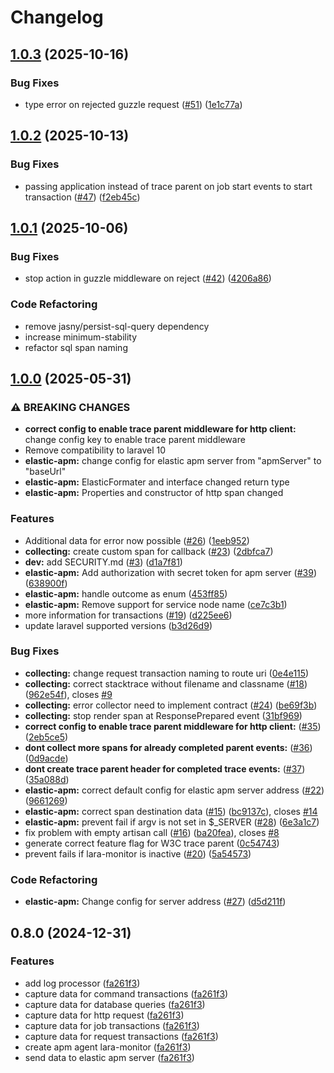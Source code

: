 # Changelog

## [1.0.3](https://github.com/nivseb/lara-monitor/compare/v1.0.2...v1.0.3) (2025-10-16)


### Bug Fixes

* type error on rejected guzzle request ([#51](https://github.com/nivseb/lara-monitor/issues/51)) ([1e1c77a](https://github.com/nivseb/lara-monitor/commit/1e1c77ac1ae227e4144a15f640bd89c54839b1c6))

## [1.0.2](https://github.com/nivseb/lara-monitor/compare/v1.0.1...v1.0.2) (2025-10-13)


### Bug Fixes

* passing application instead of trace parent on job start events to start transaction ([#47](https://github.com/nivseb/lara-monitor/issues/47)) ([f2eb45c](https://github.com/nivseb/lara-monitor/commit/f2eb45ce90ba908d714b6a03888d34adae85526b))

## [1.0.1](https://github.com/nivseb/lara-monitor/compare/v1.0.0...v1.0.1) (2025-10-06)


### Bug Fixes

* stop action in guzzle middleware on reject ([#42](https://github.com/nivseb/lara-monitor/issues/42)) ([4206a86](https://github.com/nivseb/lara-monitor/commit/4206a86a45b7f37c1fe4fada486a81eb2e509ea5))

### Code Refactoring

* remove jasny/persist-sql-query dependency
* increase minimum-stability
* refactor sql span naming

## [1.0.0](https://github.com/nivseb/lara-monitor/compare/v0.8.0...v1.0.0) (2025-05-31)


### ⚠ BREAKING CHANGES

* **correct config to enable trace parent middleware for http client:** change config key to enable trace parent middleware
* Remove compatibility to laravel 10
* **elastic-apm:** change config for elastic apm server from "apmServer" to "baseUrl"
* **elastic-apm:** ElasticFormater and interface changed return type
* **elastic-apm:** Properties and constructor of http span changed

### Features

* Additional data for error now possible ([#26](https://github.com/nivseb/lara-monitor/issues/26)) ([1eeb952](https://github.com/nivseb/lara-monitor/commit/1eeb952d80b6eeb7cebb41617dbd4101e0bc4459))
* **collecting:** create custom span for callback ([#23](https://github.com/nivseb/lara-monitor/issues/23)) ([2dbfca7](https://github.com/nivseb/lara-monitor/commit/2dbfca7a0e8a56e509dd0071a593c8d0c3c9a828))
* **dev:** add SECURITY.md ([#3](https://github.com/nivseb/lara-monitor/issues/3)) ([d1a7f81](https://github.com/nivseb/lara-monitor/commit/d1a7f81c9398c9e28aefa9e3334966253a99463d))
* **elastic-apm:** Add authorization with secret token for apm server ([#39](https://github.com/nivseb/lara-monitor/issues/39)) ([638900f](https://github.com/nivseb/lara-monitor/commit/638900fb0bae618c674dd1bc8486d9871403ed29))
* **elastic-apm:** handle outcome as enum ([453ff85](https://github.com/nivseb/lara-monitor/commit/453ff859a15bddc00c44276bc0c948faf8d4a50f))
* **elastic-apm:** Remove support for service node name ([ce7c3b1](https://github.com/nivseb/lara-monitor/commit/ce7c3b17dfb7f9544fe11ced69f071d816dc1482))
* more information for transactions ([#19](https://github.com/nivseb/lara-monitor/issues/19)) ([d225ee6](https://github.com/nivseb/lara-monitor/commit/d225ee604132e62458ff969a000304acb045aace))
* update laravel supported versions ([b3d26d9](https://github.com/nivseb/lara-monitor/commit/b3d26d98409c2ab162057828192596eb4d805690))


### Bug Fixes

* **collecting:** change request transaction naming to route uri ([0e4e115](https://github.com/nivseb/lara-monitor/commit/0e4e1155f180bdb4fed60db02b24b616b3bbb49c))
* **collecting:** correct stacktrace without filename and classname ([#18](https://github.com/nivseb/lara-monitor/issues/18)) ([962e54f](https://github.com/nivseb/lara-monitor/commit/962e54ffba4b629240876d3cf8c6a5739c86b647)), closes [#9](https://github.com/nivseb/lara-monitor/issues/9)
* **collecting:** error collector need to implement contract ([#24](https://github.com/nivseb/lara-monitor/issues/24)) ([be69f3b](https://github.com/nivseb/lara-monitor/commit/be69f3b876d809bbafd12fdc08a49b8789882b46))
* **collecting:** stop render span at ResponsePrepared event ([31bf969](https://github.com/nivseb/lara-monitor/commit/31bf9690464d2642ccb0081cd2d4ec156a94ffd3))
* **correct config to enable trace parent middleware for http client:** ([#35](https://github.com/nivseb/lara-monitor/issues/35)) ([2eb5ce5](https://github.com/nivseb/lara-monitor/commit/2eb5ce59ca78a8e2d0e9b849df5d384d326df06d))
* **dont collect more spans for already completed parent events:** ([#36](https://github.com/nivseb/lara-monitor/issues/36)) ([0d9acde](https://github.com/nivseb/lara-monitor/commit/0d9acde3af6ec9249a6a9b1669f5fe46299ffe27))
* **dont create trace parent header for completed trace events:** ([#37](https://github.com/nivseb/lara-monitor/issues/37)) ([35a088d](https://github.com/nivseb/lara-monitor/commit/35a088d3f0bac744dd4b1eb5c84968675ba6f7ff))
* **elastic-apm:** correct default config for elastic apm server address ([#22](https://github.com/nivseb/lara-monitor/issues/22)) ([9661269](https://github.com/nivseb/lara-monitor/commit/96612692564109cec19afec0d82c8ca5ae657971))
* **elastic-apm:** correct span destination data ([#15](https://github.com/nivseb/lara-monitor/issues/15)) ([bc9137c](https://github.com/nivseb/lara-monitor/commit/bc9137c22d5e5f7c88b3067782e42e3fbe7a18c4)), closes [#14](https://github.com/nivseb/lara-monitor/issues/14)
* **elastic-apm:** prevent fail if argv is not set in $_SERVER ([#28](https://github.com/nivseb/lara-monitor/issues/28)) ([6e3a1c7](https://github.com/nivseb/lara-monitor/commit/6e3a1c7e99bce24e5d08adfd3cabeea36e85e677))
* fix problem with empty artisan call ([#16](https://github.com/nivseb/lara-monitor/issues/16)) ([ba20fea](https://github.com/nivseb/lara-monitor/commit/ba20feab23475bd650baf44f0e6baf5c97b00d66)), closes [#8](https://github.com/nivseb/lara-monitor/issues/8)
* generate correct feature flag for W3C trace parent ([0c54743](https://github.com/nivseb/lara-monitor/commit/0c547430d2fad81b8bf6a9ba47eefd37d192efba))
* prevent fails if lara-monitor is inactive ([#20](https://github.com/nivseb/lara-monitor/issues/20)) ([5a54573](https://github.com/nivseb/lara-monitor/commit/5a545739e428457f6e8d02b8802e06a720b39e79))


### Code Refactoring

* **elastic-apm:** Change config for server address ([#27](https://github.com/nivseb/lara-monitor/issues/27)) ([d5d211f](https://github.com/nivseb/lara-monitor/commit/d5d211f3390e9607a53245c7db40e9e7a7ae39b0))

## 0.8.0 (2024-12-31)


### Features

* add log processor ([fa261f3](https://github.com/nivseb/lara-monitor/commit/fa261f382c48d8bd2df806b28531a52161714b8c))
* capture data for command transactions ([fa261f3](https://github.com/nivseb/lara-monitor/commit/fa261f382c48d8bd2df806b28531a52161714b8c))
* capture data for database queries ([fa261f3](https://github.com/nivseb/lara-monitor/commit/fa261f382c48d8bd2df806b28531a52161714b8c))
* capture data for http request ([fa261f3](https://github.com/nivseb/lara-monitor/commit/fa261f382c48d8bd2df806b28531a52161714b8c))
* capture data for job transactions ([fa261f3](https://github.com/nivseb/lara-monitor/commit/fa261f382c48d8bd2df806b28531a52161714b8c))
* capture data for request transactions ([fa261f3](https://github.com/nivseb/lara-monitor/commit/fa261f382c48d8bd2df806b28531a52161714b8c))
* create apm agent lara-monitor ([fa261f3](https://github.com/nivseb/lara-monitor/commit/fa261f382c48d8bd2df806b28531a52161714b8c))
* send data to elastic apm server ([fa261f3](https://github.com/nivseb/lara-monitor/commit/fa261f382c48d8bd2df806b28531a52161714b8c))
